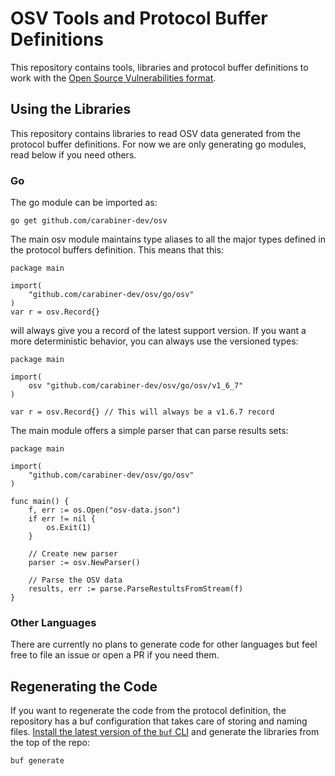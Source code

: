 # OSV Tools and Protocol Buffer Definitions

This repository contains tools, libraries and protocol buffer definitions to work
with the [Open Source Vulnerabilities format](https://github.com/ossf/osv-schema).

## Using the Libraries

This repository contains libraries to read OSV data generated from the protocol
buffer definitions. For now we are only generating go modules, read below if you
need others.

### Go

The go module can be imported as:

```
go get github.com/carabiner-dev/osv
```

The main osv module maintains type aliases to all the major types defined in
the protocol buffers definition. This means that this:

```golang
package main

import(
    "github.com/carabiner-dev/osv/go/osv"
)
var r = osv.Record{}
```

will always give you a record of the latest support version. If you want a more
deterministic behavior, you can always use the versioned types:

```golang
package main

import(
    osv "github.com/carabiner-dev/osv/go/osv/v1_6_7"
)

var r = osv.Record{} // This will always be a v1.6.7 record
```

The main module offers a simple parser that can parse results sets:

```golang
package main

import(
    "github.com/carabiner-dev/osv/go/osv"
)

func main() {
    f, err := os.Open("osv-data.json")
    if err != nil {
        os.Exit(1)
    }

    // Create new parser
    parser := osv.NewParser()

    // Parse the OSV data
    results, err := parse.ParseRestultsFromStream(f)
}
```

### Other Languages

There are currently no plans to generate code for other languages but feel 
free to file an issue or open a PR if you need them.

## Regenerating the Code

If you want to regenerate the code from the protocol definition, the
repository has a buf configuration that takes care of storing and naming
files.
[Install the latest version of the `buf` CLI](https://buf.build/docs/installation/)
and generate the libraries from the top of the repo:

```
buf generate
```
